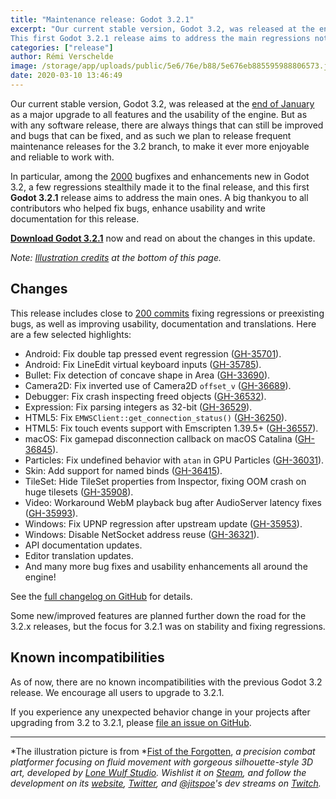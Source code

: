 ```yaml
---
title: "Maintenance release: Godot 3.2.1"
excerpt: "Our current stable version, Godot 3.2, was released at the end of January as a major upgrade to all features and the usability of the engine. But as with any software release, there are always things that can still be improved and bugs that can be fixed, and as such we plan to release frequent maintenance releases for the 3.2 branch, to make it ever more enjoyable and reliable to work with.
This first Godot 3.2.1 release aims to address the main regressions noticed in 3.2, as well as fixing more preexisting bugs and improving usability and documentation."
categories: ["release"]
author: Rémi Verschelde
image: /storage/app/uploads/public/5e6/76e/b88/5e676eb885595988806573.jpg
date: 2020-03-10 13:46:49
---
```


Our current stable version, Godot 3.2, was released at the [end of January](/article/here-comes-godot-3-2) as a major upgrade to all features and the usability of the engine. But as with any software release, there are always things that can still be improved and bugs that can be fixed, and as such we plan to release frequent maintenance releases for the 3.2 branch, to make it ever more enjoyable and reliable to work with.

In particular, among the [2000](https://github.com/godotengine/godot/issues?q=is%3Aissue+milestone%3A3.2+-label%3Aarchived+is%3Aclosed) bugfixes and enhancements new in Godot 3.2, a few regressions stealthily made it to the final release, and this first **Godot 3.2.1** release aims to address the main ones. A big thankyou to all contributors who helped fix bugs, enhance usability and write documentation for this release.

[**Download Godot 3.2.1**](/download) now and read on about the changes in this update.

*Note: <a href="#credits">Illustration credits</a> at the bottom of this page.*

## Changes

This release includes close to [200 commits](https://github.com/godotengine/godot/compare/3.2-stable...3.2.1-stable) fixing regressions or preexisting bugs, as well as improving usability, documentation and translations. Here are a few selected highlights:

- Android: Fix double tap pressed event regression ([GH-35701](https://github.com/godotengine/godot/pull/35701)).
- Android: Fix LineEdit virtual keyboard inputs ([GH-35785](https://github.com/godotengine/godot/pull/35785)).
- Bullet: Fix detection of concave shape in Area ([GH-33690](https://github.com/godotengine/godot/pull/33690)).
- Camera2D: Fix inverted use of Camera2D `offset_v` ([GH-36689](https://github.com/godotengine/godot/pull/36689)).
- Debugger: Fix crash inspecting freed objects ([GH-36532](https://github.com/godotengine/godot/pull/36532)).
- Expression: Fix parsing integers as 32-bit ([GH-36529](https://github.com/godotengine/godot/pull/36529)).
- HTML5: Fix `EMWSClient::get_connection_status()` ([GH-36250](https://github.com/godotengine/godot/pull/36250)).
- HTML5: Fix touch events support with Emscripten 1.39.5+ ([GH-36557](https://github.com/godotengine/godot/pull/36557)).
- macOS: Fix gamepad disconnection callback on macOS Catalina ([GH-36845](https://github.com/godotengine/godot/pull/36845)).
- Particles: Fix undefined behavior with `atan` in GPU Particles ([GH-36031](https://github.com/godotengine/godot/pull/36031)).
- Skin: Add support for named binds ([GH-36415](https://github.com/godotengine/godot/pull/36415)).
- TileSet: Hide TileSet properties from Inspector, fixing OOM crash on huge tilesets ([GH-35908](https://github.com/godotengine/godot/pull/35908)).
- Video: Workaround WebM playback bug after AudioServer latency fixes ([GH-35993](https://github.com/godotengine/godot/pull/35993)).
- Windows: Fix UPNP regression after upstream update ([GH-35953](https://github.com/godotengine/godot/pull/35953)).
- Windows: Disable NetSocket address reuse ([GH-36321](https://github.com/godotengine/godot/pull/36321)).
- API documentation updates.
- Editor translation updates.
- And many more bug fixes and usability enhancements all around the engine!

See the [full changelog on GitHub](https://github.com/godotengine/godot/compare/3.2-stable...3.2.1-stable) for details.

Some new/improved features are planned further down the road for the 3.2.x releases, but the focus for 3.2.1 was on stability and fixing regressions.

## Known incompatibilities

As of now, there are no known incompatibilities with the previous Godot 3.2 release. We encourage all users to upgrade to 3.2.1.

If you experience any unexpected behavior change in your projects after upgrading from 3.2 to 3.2.1, please [file an issue on GitHub](https://github.com/godotengine/godot/issues).

---

<a id="credits"></a>
*The illustration picture is from *[Fist of the Forgotten](https://store.steampowered.com/app/1105470/Fist_of_the_Forgotten/), *a precision combat platformer focusing on fluid movement with gorgeous silhouette-style 3D art, developed by [Lone Wulf Studio](https://twitter.com/jitspoe). Wishlist it on [Steam](https://store.steampowered.com/app/1105470/Fist_of_the_Forgotten/), and follow the development on its [website](https://fistoftheforgotten.com/), [Twitter](https://twitter.com/fistforgotten/), and [@jitspoe](https://twitter.com/jitspoe)'s dev streams on [Twitch](https://twitch.tv/jitspoe/).*